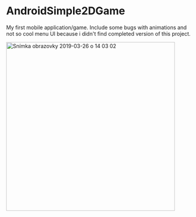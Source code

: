 # AndroidSimple2DGame
My first mobile application/game. Include some bugs with animations and not so cool menu UI because i didn't find completed version of this project.

<img width="454" alt="Snímka obrazovky 2019-03-26 o 14 03 02" src="https://user-images.githubusercontent.com/34696198/54999222-0e1bb700-4fd0-11e9-8e62-c915880fb8af.png">

